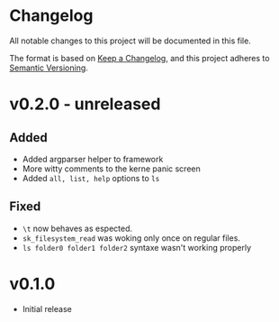 # Changelog
All notable changes to this project will be documented in this file.

The format is based on [Keep a Changelog](https://keepachangelog.com/en/1.0.0/),
and this project adheres to [Semantic Versioning](https://semver.org/spec/v2.0.0.html).

# v0.2.0 - **unreleased**

## Added
 - Added argparser helper to framework
 - More witty comments to the kerne panic screen
 - Added `all, list, help` options to `ls`

## Fixed
 - `\t` now behaves as espected.
 - `sk_filesystem_read` was woking only once on regular files.
 - `ls folder0 folder1 folder2` syntaxe wasn't working properly

# v0.1.0 
 - Initial release
